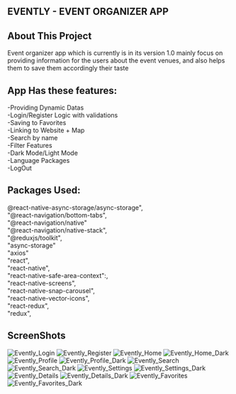 
## EVENTLY - EVENT ORGANIZER APP

## About This Project
Event organizer app which is currently is in its version 1.0 mainly focus on providing information for the users about the event venues, and also helps them to save them accordingly their taste<br/>
## App Has these features:<br/>
-Providing Dynamic Datas<br/>
-Login/Register Logic with validations<br/>
-Saving to Favorites<br/>
-Linking to Website + Map<br/>
-Search by name<br/>
-Filter Features<br/>
-Dark Mode/Light Mode<br/>
-Language Packages<br/>
-LogOut<br/>
## Packages Used:<br/>

@react-native-async-storage/async-storage",<br/>
"@react-navigation/bottom-tabs",<br/>
"@react-navigation/native"<br/>
        "@react-navigation/native-stack",<br/>
        "@reduxjs/toolkit",<br/>
        "async-storage"<br/>
        "axios"<br/>
        "react",<br/>
        "react-native",<br/>
        "react-native-safe-area-context":,<br/>
        "react-native-screens",<br/>
        "react-native-snap-carousel",<br/>
        "react-native-vector-icons",<br/>
        "react-redux",<br/>
        "redux",<br/>
## ScreenShots

![Evently_Login](https://github.com/faridjavadov/RN-Evently/assets/130349207/7740b8a6-7f3b-4b07-b818-5ce47b18f893)
![Evently_Register](https://github.com/faridjavadov/RN-Evently/assets/130349207/1e70031d-ccdb-4d8c-a049-b51944071153)
![Evently_Home](https://github.com/faridjavadov/RN-Evently/assets/130349207/fb1dcf33-aa8f-4def-913d-ba176cb1a108)
![Evently_Home_Dark](https://github.com/faridjavadov/RN-Evently/assets/130349207/d129d63d-a98d-489f-ba41-6213ce398aa2)
![Evently_Profile](https://github.com/faridjavadov/RN-Evently/assets/130349207/e339b179-cebc-42a6-9e83-fe203a0eac0f)
![Evently_Profile_Dark](https://github.com/faridjavadov/RN-Evently/assets/130349207/f1951f7b-096e-47a8-a9e9-ad1bbe8afa2b)
![Evently_Search](https://github.com/faridjavadov/RN-Evently/assets/130349207/7d70cfa2-9b35-4afa-a693-d5c9daedb7b0)
![Evently_Search_Dark](https://github.com/faridjavadov/RN-Evently/assets/130349207/0396a321-67b6-42f7-9c7d-8f500d6f3e0d)
![Evently_Settings](https://github.com/faridjavadov/RN-Evently/assets/130349207/cd2ba3ee-f687-4746-a17a-a1b60a0dff31)
![Evently_Settings_Dark](https://github.com/faridjavadov/RN-Evently/assets/130349207/cc20460e-cb5e-4709-8781-f9d58c4e7282)
![Evently_Details](https://github.com/faridjavadov/RN-Evently/assets/130349207/75fded95-9528-4c0c-86a7-b535859a5fd9)
![Evently_Details_Dark](https://github.com/faridjavadov/RN-Evently/assets/130349207/ed08afa8-3b2f-4648-8b5d-99a9b1df60f2)
![Evently_Favorites](https://github.com/faridjavadov/RN-Evently/assets/130349207/7fdcecda-6a7b-47a7-9230-904a1ba08558)
![Evently_Favorites_Dark](https://github.com/faridjavadov/RN-Evently/assets/130349207/018b7d52-2eb4-4e08-b8c2-7d662bf9e43a)



